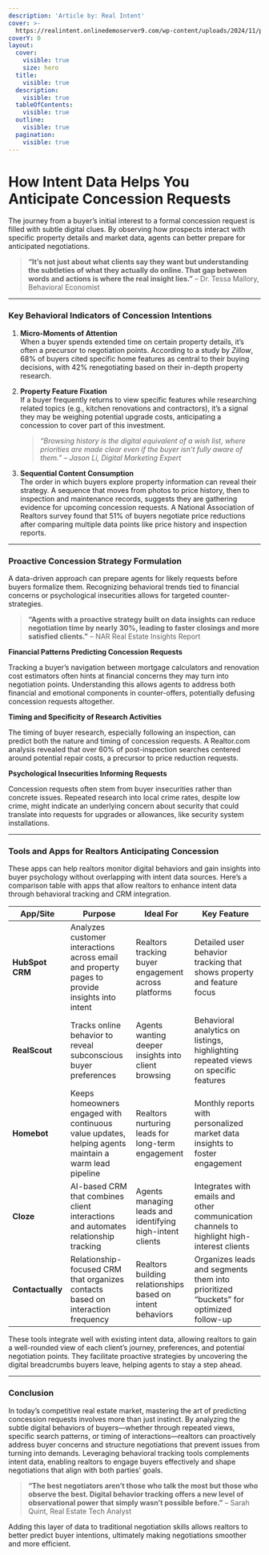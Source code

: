 ```yaml
---
description: 'Article by: Real Intent'
cover: >-
  https://realintent.onlinedemoserver9.com/wp-content/uploads/2024/11/pexels-olly-3760072-1536x1024.jpg
coverY: 0
layout:
  cover:
    visible: true
    size: hero
  title:
    visible: true
  description:
    visible: true
  tableOfContents:
    visible: true
  outline:
    visible: true
  pagination:
    visible: true
---
```


# How Intent Data Helps You Anticipate Concession Requests

The journey from a buyer’s initial interest to a formal concession request is filled with subtle digital clues. By observing how prospects interact with specific property details and market data, agents can better prepare for anticipated negotiations.

> **“It’s not just about what clients say they want but understanding the subtleties of what they actually do online. That gap between words and actions is where the real insight lies.”** – Dr. Tessa Mallory, Behavioral Economist

***

### **Key Behavioral Indicators of Concession Intentions**

1. **Micro-Moments of Attention**\
   When a buyer spends extended time on certain property details, it’s often a precursor to negotiation points. According to a study by _Zillow_, 68% of buyers cited specific home features as central to their buying decisions, with 42% renegotiating based on their in-depth property research.
2.  **Property Feature Fixation**\
    If a buyer frequently returns to view specific features while researching related topics (e.g., kitchen renovations and contractors), it’s a signal they may be weighing potential upgrade costs, anticipating a concession to cover part of this investment.

    > _“Browsing history is the digital equivalent of a wish list, where priorities are made clear even if the buyer isn’t fully aware of them.”_ – _Jason Li, Digital Marketing Expert_
3. **Sequential Content Consumption**\
   The order in which buyers explore property information can reveal their strategy. A sequence that moves from photos to price history, then to inspection and maintenance records, suggests they are gathering evidence for upcoming concession requests. A National Association of Realtors survey found that 51% of buyers negotiate price reductions after comparing multiple data points like price history and inspection reports.

***

### **Proactive Concession Strategy Formulation**

A data-driven approach can prepare agents for likely requests before buyers formalize them. Recognizing behavioral trends tied to financial concerns or psychological insecurities allows for targeted counter-strategies.

> **“Agents with a proactive strategy built on data insights can reduce negotiation time by nearly 30%, leading to faster closings and more satisfied clients.”** – NAR Real Estate Insights Report

**Financial Patterns Predicting Concession Requests**

Tracking a buyer’s navigation between mortgage calculators and renovation cost estimators often hints at financial concerns they may turn into negotiation points. Understanding this allows agents to address both financial and emotional components in counter-offers, potentially defusing concession requests altogether.

**Timing and Specificity of Research Activities**

The timing of buyer research, especially following an inspection, can predict both the nature and timing of concession requests. A Realtor.com analysis revealed that over 60% of post-inspection searches centered around potential repair costs, a precursor to price reduction requests.

**Psychological Insecurities Informing Requests**

Concession requests often stem from buyer insecurities rather than concrete issues. Repeated research into local crime rates, despite low crime, might indicate an underlying concern about security that could translate into requests for upgrades or allowances, like security system installations.

***

### **Tools and Apps for Realtors Anticipating Concession**

These apps can help realtors monitor digital behaviors and gain insights into buyer psychology without overlapping with intent data sources. Here’s a comparison table with apps that allow realtors to enhance intent data through behavioral tracking and CRM integration.

| App/Site         | Purpose                                                                                              | Ideal For                                                 | Key Feature                                                                                |
| ---------------- | ---------------------------------------------------------------------------------------------------- | --------------------------------------------------------- | ------------------------------------------------------------------------------------------ |
| **HubSpot CRM**  | Analyzes customer interactions across email and property pages to provide insights into intent       | Realtors tracking buyer engagement across platforms       | Detailed user behavior tracking that shows property and feature focus                      |
| **RealScout**    | Tracks online behavior to reveal subconscious buyer preferences                                      | Agents wanting deeper insights into client browsing       | Behavioral analytics on listings, highlighting repeated views on specific features         |
| **Homebot**      | Keeps homeowners engaged with continuous value updates, helping agents maintain a warm lead pipeline | Realtors nurturing leads for long-term engagement         | Monthly reports with personalized market data insights to foster engagement                |
| **Cloze**        | AI-based CRM that combines client interactions and automates relationship tracking                   | Agents managing leads and identifying high-intent clients | Integrates with emails and other communication channels to highlight high-interest clients |
| **Contactually** | Relationship-focused CRM that organizes contacts based on interaction frequency                      | Realtors building relationships based on intent behaviors | Organizes leads and segments them into prioritized “buckets” for optimized follow-up       |

These tools integrate well with existing intent data, allowing realtors to gain a well-rounded view of each client’s journey, preferences, and potential negotiation points. They facilitate proactive strategies by uncovering the digital breadcrumbs buyers leave, helping agents to stay a step ahead.

***

### **Conclusion**

In today’s competitive real estate market, mastering the art of predicting concession requests involves more than just instinct. By analyzing the subtle digital behaviors of buyers—whether through repeated views, specific search patterns, or timing of interactions—realtors can proactively address buyer concerns and structure negotiations that prevent issues from turning into demands. Leveraging behavioral tracking tools complements intent data, enabling realtors to engage buyers effectively and shape negotiations that align with both parties’ goals.

> **“The best negotiators aren’t those who talk the most but those who observe the best. Digital behavior tracking offers a new level of observational power that simply wasn’t possible before.”** – Sarah Quint, Real Estate Tech Analyst

Adding this layer of data to traditional negotiation skills allows realtors to better predict buyer intentions, ultimately making negotiations smoother and more efficient.



